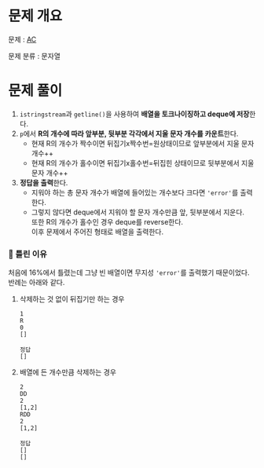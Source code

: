 # 문제 개요

문제 : [AC](https://www.acmicpc.net/problem/5430)

문제 분류 : 문자열

# 문제 풀이

1. `istringstream`과 `getline()`을 사용하여 **배열을 토크나이징하고 deque에 저장**한다.
2. `p`에서 **R의 개수에 따라 앞부분, 뒷부분 각각에서 지울 문자 개수를 카운트**한다.
   - 현재 R의 개수가 짝수이면 뒤집기x짝수번=원상태이므로 앞부분에서 지울 문자 개수++
   - 현재 R의 개수가 홀수이면 뒤집기x홀수번=뒤집힌 상태이므로 뒷부분에서 지울 문자 개수++
3. **정답을 출력**한다.
   - 지워야 하는 총 문자 개수가 배열에 들어있는 개수보다 크다면 `'error'`를 출력한다.
   - 그렇지 않다면 deque에서 지워야 할 문자 개수만큼 앞, 뒷부분에서 지운다.  
     또한 R의 개수가 홀수인 경우 deque를 reverse한다.  
     이후 문제에서 주어진 형태로 배열을 출력한다.

### 🔎 틀린 이유

처음에 16%에서 틀렸는데 그냥 빈 배열이면 무지성 `'error'`를 출력했기 때문이었다.  
반례는 아래와 같다.

1. 삭제하는 것 없이 뒤집기만 하는 경우

   ```
   1
   R
   0
   []

   정답
   []
   ```

2. 배열에 든 개수만큼 삭제하는 경우

   ```
   2
   DD
   2
   [1,2]
   RDD
   2
   [1,2]

   정답
   []
   []
   ```
